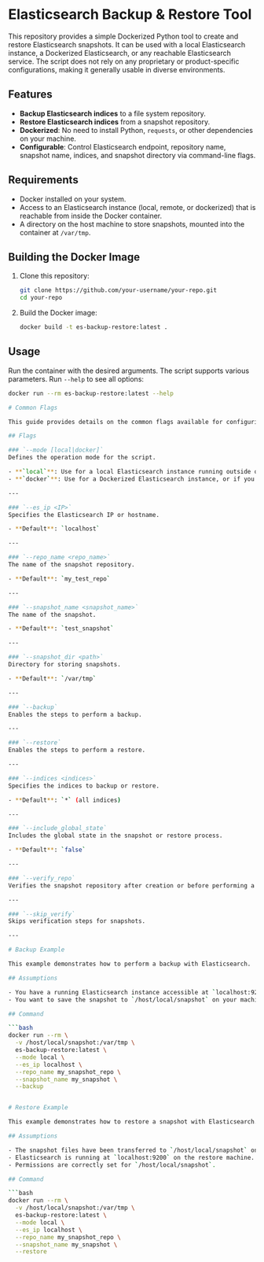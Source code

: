 # Elasticsearch Backup & Restore Tool

This repository provides a simple Dockerized Python tool to create and restore Elasticsearch snapshots. It can be used with a local Elasticsearch instance, a Dockerized Elasticsearch, or any reachable Elasticsearch service. The script does not rely on any proprietary or product-specific configurations, making it generally usable in diverse environments.

## Features

- **Backup Elasticsearch indices** to a file system repository.
- **Restore Elasticsearch indices** from a snapshot repository.
- **Dockerized**: No need to install Python, `requests`, or other dependencies on your machine.
- **Configurable**: Control Elasticsearch endpoint, repository name, snapshot name, indices, and snapshot directory via command-line flags.

## Requirements

- Docker installed on your system.
- Access to an Elasticsearch instance (local, remote, or dockerized) that is reachable from inside the Docker container.
- A directory on the host machine to store snapshots, mounted into the container at `/var/tmp`.

## Building the Docker Image

1. Clone this repository:
   ```bash
   git clone https://github.com/your-username/your-repo.git
   cd your-repo

2. Build the Docker image:
   ```bash
   docker build -t es-backup-restore:latest .

## Usage

Run the container with the desired arguments. The script supports various parameters. Run `--help` to see all options:

```bash
docker run --rm es-backup-restore:latest --help

# Common Flags

This guide provides details on the common flags available for configuring and managing Elasticsearch backups and restores.

## Flags

### `--mode [local|docker]`
Defines the operation mode for the script.

- **`local`**: Use for a local Elasticsearch instance running outside of containers on `localhost` (or any given IP).
- **`docker`**: Use for a Dockerized Elasticsearch instance, or if you prefer a neutral mode.

---

### `--es_ip <IP>`
Specifies the Elasticsearch IP or hostname.

- **Default**: `localhost`

---

### `--repo_name <repo_name>`
The name of the snapshot repository.

- **Default**: `my_test_repo`

---

### `--snapshot_name <snapshot_name>`
The name of the snapshot.

- **Default**: `test_snapshot`

---

### `--snapshot_dir <path>`
Directory for storing snapshots.

- **Default**: `/var/tmp`

---

### `--backup`
Enables the steps to perform a backup.

---

### `--restore`
Enables the steps to perform a restore.

---

### `--indices <indices>`
Specifies the indices to backup or restore.

- **Default**: `*` (all indices)

---

### `--include_global_state`
Includes the global state in the snapshot or restore process.

- **Default**: `false`

---

### `--verify_repo`
Verifies the snapshot repository after creation or before performing a restore.

---

### `--skip_verify`
Skips verification steps for snapshots.

---

# Backup Example

This example demonstrates how to perform a backup with Elasticsearch.

## Assumptions

- You have a running Elasticsearch instance accessible at `localhost:9200`.
- You want to save the snapshot to `/host/local/snapshot` on your machine.

## Command

```bash
docker run --rm \
  -v /host/local/snapshot:/var/tmp \
  es-backup-restore:latest \
  --mode local \
  --es_ip localhost \
  --repo_name my_snapshot_repo \
  --snapshot_name my_snapshot \
  --backup


# Restore Example

This example demonstrates how to restore a snapshot with Elasticsearch.

## Assumptions

- The snapshot files have been transferred to `/host/local/snapshot` on your new machine.
- Elasticsearch is running at `localhost:9200` on the restore machine.
- Permissions are correctly set for `/host/local/snapshot`.

## Command

```bash
docker run --rm \
  -v /host/local/snapshot:/var/tmp \
  es-backup-restore:latest \
  --mode local \
  --es_ip localhost \
  --repo_name my_snapshot_repo \
  --snapshot_name my_snapshot \
  --restore

